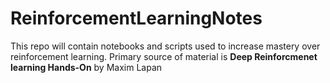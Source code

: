 # ReinforcementLearningNotes
This repo will contain notebooks and scripts used to increase mastery over reinforcement learning. Primary source of material is **Deep Reinforcmenet learning Hands-On** by Maxim Lapan
